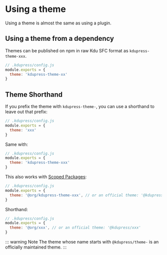 # Using a theme

Using a theme is almost the same as using a plugin.

## Using a theme from a dependency

Themes can be published on npm in raw Kdu SFC format as `kdupress-theme-xxx`.

``` js
// .kdupress/config.js
module.exports = {
  theme: 'kdupress-theme-xx'
}
```

## Theme Shorthand

If you prefix the theme with `kdupress-theme-`, you can use a shorthand to leave out that prefix:

``` js
// .kdupress/config.js
module.exports = {
  theme: 'xxx'
}
```

Same with:

``` js
// .kdupress/config.js
module.exports = {
  theme: 'kdupress-theme-xxx'
}
```

This also works with [Scoped Packages](https://docs.npmjs.com/misc/scope):

``` js
// .kdupress/config.js
module.exports = {
  theme: '@org/kdupress-theme-xxx', // or an official theme: '@kdupress/theme-xxx'
}
```

Shorthand:

``` js
// .kdupress/config.js
module.exports = {
  theme: '@org/xxx', // or an official theme: '@kdupress/xxx'
}
```

::: warning Note
The theme whose name starts with `@kdupress/theme-` is an officially maintained theme.
:::
